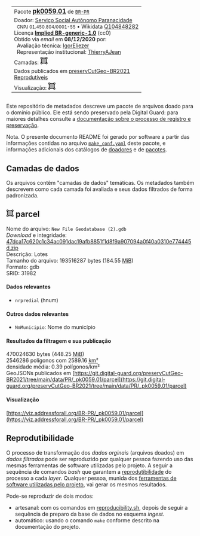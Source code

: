 <aside>
<table align="right" style="padding: 1em">
<tr><td>Pacote <a target="_git" title="link canônico para o git deste pacote" href="https://git.digital-guard.org/preserv-BR/blob/main/data/PR/_pk0059.01"><big><b>pk0059.01</b></big></a> de <small><a target="_osmcodes" title="Jurisdição" href="https://osm.codes/BR-PR">BR-PR</a></small>
</td></tr>
<tr><td>
Doador: <a rel="external" target="_doador" href="http://www.paranacidade.org.br/">Serviço Social Autônomo Paranacidade</a>
<br/>&nbsp; <small>CNPJ 01.450.804/0001-55</small> • Wikidata <a rel="external" target="_doador" title="link descritor Wikidata do doador" href="https://www.wikidata.org/wiki/Q104848282">Q104848282</a></small><br/>
Licença <a rel="external" target="_doador" href="https://git.digital-guard.org/licenses/blob/master/reports/implied-br-generic-v1.md"><b>Implied BR-generic-1.0</b></a> (cc0)<br/>
Obtido via <i>email</i> em <b>08/12/2020</b> por:
<br/>&nbsp; Avaliação técnica: <a rel="external" target="_gitPerson" title="usuário Git" href="https://github.com/IgorEliezer">IgorEliezer</a>
<br/>&nbsp; Representação institucional: <a rel="external" target="_gitPerson" title="usuário Git" href="https://github.com/ThierryAJean">ThierryAJean</a><br/>
</td></tr>
<tr><td>Camadas: <a title="parcel" href="#-parcel"><img src="https://raw.githubusercontent.com/digital-guard/preserv/main/docs/assets/layerIcon-parcel.png" alt="parcel" width="20"/></a> </td></tr>
<tr><td>Dados publicados em <a href="https://git.digital-guard.org/preservCutGeo-BR2021/tree/main/data/PR/_pk0059.01">preservCutGeo-BR2021</a><br/><a href="#reprodutibilidade">Reprodutíveis</a></td></tr>
<tr><td>Visualização: <a title="parcel" href="https://viz.addressforall.org/BR-PR/_pk0059.01/parcel"><img src="https://raw.githubusercontent.com/digital-guard/preserv/main/docs/assets/layerIcon-parcel.png" alt="parcel" width="20"/></a> </td></tr>
</table>
</aside>

<section>

Este repositório de metadados descreve um pacote de arquivos doado para o domínio público. Ele está sendo preservado pela Digital Guard: para maiores detalhes consulte a [documentação sobre o processo de registro e preservação](https://wiki.addressforall.org/doc/Documentação_Digital-guard).

Nota. O presente documento README foi gerado por software a partir das informações contidas no arquivo [`make_conf.yaml`](https://git.digital-guard.org/preserv-BR/blob/main/data/PR/_pk0059.01/make_conf.yaml) deste pacote, e informações adicionais dos catálogos de [doadores](https://git.digital-guard.org/preserv-BR/blob/main/data/donor.csv) e de [pacotes](https://git.digital-guard.org/preserv-BR/blob/main/data/donatedPack.csv).

# Camadas de dados

Os arquivos contêm "camadas de dados" temáticas. Os metadados também descrevem como cada camada foi avaliada e seus dados filtrados de forma padronizada.

## <img src="https://raw.githubusercontent.com/digital-guard/preserv/main/docs/assets/layerIcon-parcel.png" alt="parcel" width="20"/> parcel

Nome do arquivo: `New File Geodatabase (2).gdb`<br/>*Download* e integridade: [47dca17c620c1c34ac091dac19afb8851f1d8f9a907094a0f40a0310e774445d.zip](http://dl.digital-guard.org/47dca17c620c1c34ac091dac19afb8851f1d8f9a907094a0f40a0310e774445d.zip)<br/>Descrição: Lotes<br/>Tamanho do arquivo: 193516287 bytes (184.55 <abbr title="mebibyte">MiB</abbr>)<br/>Formato: gdb<br/>SRID: 31982

#### Dados relevantes
* `nrpredial` (hnum)

#### Outros dados relevantes
* `NmMunicipio`: Nome do município

#### Resultados da filtragem e sua publicação
470024630 bytes (448.25 <abbr title="mebibyte">MiB</abbr>)<br/>2546286 polígonos com 2589.16 <abbr title="quilômetros quadrados">km²</abbr><br/>densidade média: 0.39 polígonos/km²<br/>GeoJSONs publicados em [https://git.digital-guard.org/preservCutGeo-BR2021/tree/main/data/PR/_pk0059.01/parcel](https://git.digital-guard.org/preservCutGeo-BR2021/tree/main/data/PR/_pk0059.01/parcel)

#### Visualização
[https://viz.addressforall.org/BR-PR/_pk0059.01/parcel](https://viz.addressforall.org/BR-PR/_pk0059.01/parcel)

</section>
<section>

# Reprodutibilidade

O processo de transformação dos *dados orginais* (arquivos doados) em *dados filtrados* pode ser reproduzido por qualquer pessoa fazendo uso das mesmas ferramentas de software utilizadas pelo projeto. A seguir a sequência de comandos *bash* que garantem a [reprodutibilidade](https://en.wikipedia.org/wiki/Reproducibility) do processo a cada *layer*. Qualquer pessoa, munida dos [ferramentas de software utilizadas pelo projeto](https://git.AddressForAll.org/suporte/blob/master/docs/pt/infra.md#ambientes-e-ferramentas-de-uso-geral), vai gerar os mesmos resultados.

Pode-se reproduzir de dois modos:
* artesanal: com os comandos em [reproducibility.sh](https://git.digital-guard.org/preserv-BR/blob/main/data/PR/_pk0059.01/reproducibility.sh), depois de seguir a sequência de preparo da base de dados no esquema *ingest*.
* automático: usando o comando `make` conforme descrito na documentação do projeto.

</section>


